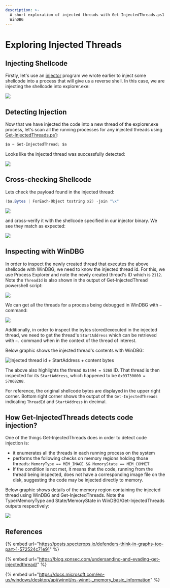 ```yaml
---
description: >-
  A short exploration of injected threads with Get-InjectedThreads.ps1 and
  WinDBG
---
```


# Exploring Injected Threads

## Injecting Shellcode

Firstly, let's use an [injector](../../offensive-security/code-injection-process-injection/process-injection.md) program we wrote earlier to inject some shellcode into a process that will give us a reverse shell. In this case, we are injecting the shellcode into explorer.exe:

![](../../.gitbook/assets/injected-threads-explorer-injected.png)

## Detecting Injection

Now that we have injected the code into a new thread of the explorer.exe process, let's scan all the running processes for any injected threads using [Get-InjectedThreads.ps1](https://gist.github.com/jaredcatkinson/23905d34537ce4b5b1818c3e6405c1d2):

```csharp
$a = Get-InjectedThread; $a
```

Looks like the injected thread was successfully detected:

![](../../.gitbook/assets/injected-threads-get-injected-thread.png)

## Cross-checking Shellcode

Lets check the payload found in the injected thread:

```csharp
($a.Bytes | ForEach-Object tostring x2) -join "\x"
```

![](../../.gitbook/assets/injected-threads-shellcode2.png)

and cross-verify it with the shellcode specified in our injector binary. We see they match as expected:

![](../../.gitbook/assets/injected-threads-shellcode.png)

## Inspecting with WinDBG

In order to inspect the newly created thread that executes the above shellcode with WinDBG, we need to know the injected thread id. For this, we use Process Explorer and note the newly created thread's ID which is `2112`. Note the `ThreadId` is also shown in the output of Get-InjectedThread powershell script:

![](../../.gitbook/assets/injected-threads-threadid.png)

We can get all the threads for a process being debugged in WinDBG with `~` command:

![](../../.gitbook/assets/injected-threads-threadid-windbg.png)

Additionally, in order to inspect the bytes stored/executed in the injected thread, we need to get the thread's `StartAddress` which can be retrieved with  `~.` command when in the context of the thread of interest.

Below graphic shows the injected thread's contents with WinDBG:

![Injected thread id + StartAddress + content bytes](../../.gitbook/assets/injected-threads-inspection.png)

The above also highlights the thread `0x1494 = 5268` ID. That thread is then inspected for its `StartAddress`, which happened to be `0x03730000 = 57868288`.&#x20;

For reference, the original shellcode bytes are displayed in the upper right corner. Bottom right corner shows the output of the `Get-InjectedThreads` indicating `ThreadId` and `StartAddress` in decimal.

## How Get-InjectedThreads detects code injection?

One of the things Get-InjectedThreads does in order to detect code injection is:&#x20;

* it enumerates all the threads in each running process on the system
* performs the following checks on memory regions holding those threads: `MemoryType == MEM_IMAGE && MemoryState == MEM_COMMIT`&#x20;
* If the condition is not met, it means that the code, running from the thread being inspected, does not have a corresponding image file on the disk, suggesting the code may be injected directly to memory.

Below graphic shows details of the memory region containing the injected thread using WinDBG and Get-InjectedThreads. Note the Type/MemoryType and State/MemoryState in WinDBG/Get-InjectedThreads outputs respectively:

![](../../.gitbook/assets/injected-threads-address.png)

## References

{% embed url="https://posts.specterops.io/defenders-think-in-graphs-too-part-1-572524c71e91" %}

{% embed url="https://blog.xpnsec.com/undersanding-and-evading-get-injectedthread/" %}

{% embed url="https://docs.microsoft.com/en-us/windows/desktop/api/winnt/ns-winnt-_memory_basic_information" %}
